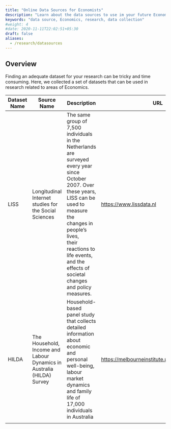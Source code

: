 ```yaml
---
title: "Online Data Sources for Economists"
description: "Learn about the data sources to use im your future Economic research"
keywords: "data source, Economics, research, data collection"
#weight: 4
#date: 2020-11-11T22:02:51+05:30
draft: false
aliases:
  - /research/datasources
---
```


## Overview
Finding an adequate dataset for your research can be tricky and time consuming. Here, we collected a set of datasets that can be used in research related to areas of Economics.

| Dataset Name | Source Name | Description | URL  | How to access? | Areas |
|---|---|---|---|---|---|
| LISS | Longitudinal Internet<br> studies for the Social Sciences | The same group of 7,500 individuals in the Netherlands <br>  are surveyed every year since October 2007. Over these years, <br> LISS can be used to measure the changes in people’s lives, <br>  their reactions to life events, and the effects of societal changes <br>  and policy measures. | https://www.lissdata.nl | Via online application | Economics, <br>  Health Studies, <br> Marketing, <br> Psychology |
| HILDA | The Household, Income and Labour <br>  Dynamics in Australia (HILDA) Survey | Household-based panel study that collects detailed <br> information about economic and personal well-being, <br> labour market dynamics and family life of 17,000 individuals <br> in Australia | https://melbourneinstitute.unimelb.edu.au/hilda | Apply for an access through <br>  https://dataverse.ada.edu.au/dataverse/hilda | Economics,<br>  Health Studies,<br>  Marketing,<br>  Psychology |
|  |  |  |  |  |  |
